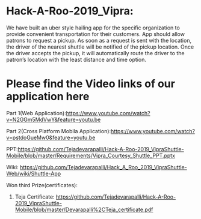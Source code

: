 # Hack-A-Roo-2019_Vipra:

We have built an uber style hailing app for the specific organization to provide convenient transportation for their customers. App should allow patrons to request a pickup. As soon as a request is sent with the location, the driver of the nearest shuttle will be notified of the pickup location. Once the driver accepts the pickup, it will automatically route the driver to the patron’s location with the least distance and time option.

# Please find the Video links of our application here

Part 1(Web Application):https://www.youtube.com/watch?v=N2GGm5MdVwY&feature=youtu.be

Part 2(Cross Platform Mobila Application):https://www.youtube.com/watch?v=pstdoGueMw0&feature=youtu.be

PPT:https://github.com/Tejadevarapalli/Hack-A-Roo-2019_VipraShuttle-Mobile/blob/master/Requirements/Vipra_Courtesy_Shuttle_PPT.pptx

Wiki:   https://github.com/Tejadevarapalli/Hack_A_Roo_2019_VipraShuttle-Web/wiki/Shuttle-App

Won third Prize(certificates):
1. Teja Certificate: https://github.com/Tejadevarapalli/Hack-A-Roo-2019_VipraShuttle-Mobile/blob/master/Devarapalli%2CTeja_certificate.pdf
